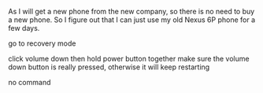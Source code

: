 

As I will get a new phone from the new company, so there is no need to buy a new phone.
So I figure out that I can just use my old Nexus 6P phone for a few days.

go to recovery mode

click volume down then hold power button together
make sure the volume down button is really pressed, otherwise it will keep restarting

no command
